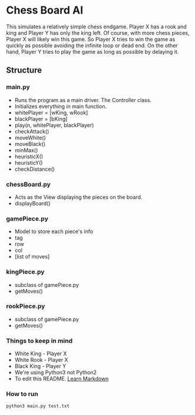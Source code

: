 # Chess Board AI #
This simulates a relatively simple chess endgame. Player X has a rook and king and Player Y has only the king left. Of course, with more chess pieces, Player X will likely win this game. So Player X tries to win the game as quickly as possible avoiding the infinite loop or dead end. On the other hand, Player Y tries to play the game as long as possible by delaying it.

## Structure  ##
### main.py ###
* Runs the program as a main driver. The Controller class.
* Initializes everything in main function.
* whitePlayer = [wKing, wRook]
* blackPlayer = [bKing]
* play(n, whitePlayer, blackPlayer)
* checkAttack()
* moveWhite()
* moveBlack()
* minMax()
* heuristicX()
* heuristicY()
* checkDistance()

### chessBoard.py ####
* Acts as the View displaying the pieces on the board.
* displayBoard()

### gamePiece.py ###
* Model to store each piece's info
* tag
* row
* col
* [list of moves]

### kingPiece.py ###
* subclass of gamePiece.py
* getMoves()

### rookPiece.py ###
* subclass of gamePiece.py
* getMoves()

### Things to keep in mind ###
* White King - Player X
* White Rook - Player X
* Black King - Player Y
* We're using Python3 not Python2
* To edit this README. [Learn Markdown](https://bitbucket.org/tutorials/markdowndemo)

### How to run ###
```
python3 main.py test.txt
```